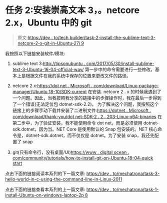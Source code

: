 # 任务 2:安装崇高文本 3，。netcore 2.x，Ubuntu 中的 git

> 原文:[https://dev . to/tech builder/task-2-install-the-sublime-text-3-netcore-2-x-git-in-Ubuntu-27i 9](https://dev.to/techbuilder/task-2-install-the-sublime-text-3-netcore-2-x-git-in-ubuntu-27i9)

我按照以下链接安装软件/模块:

1.  sublime text 3:[http://tipsonubuntu . com/2017/05/30/install-sublime-text-3-Ubuntu-16-04-official-way/](http://tipsonubuntu.com/2017/05/30/install-sublime-text-3-ubuntu-16-04-official-way/)
    第一步中的命令需要进行一些修改，基本上是根据文件在我的系统中保存的位置来更改文件的路径。

2.  netcore 2.x:[https://dot net . Microsoft . com/download/Linux-package-manager/Ubuntu 18-10/SDK-current](https://dotnet.microsoft.com/download/linux-package-manager/ubuntu18-10/sdk-current)
    在安装. netcore 2 . x 的时候我遇到了一个问题。因此，当我按照我分享的链接中的步骤操作时，我在最后一步得到了一个错误(无法定位包 dotnet-sdk-2.2)。
    为了解决这个问题，我按照这个链接上的步骤手动下载并安装了二进制文件:[https://dotnet . Microsoft . com/download/thank-you/dot net-SDK-2 . 2 . 203-Linux-x64-binaries](https://dotnet.microsoft.com/download/thank-you/dotnet-sdk-2.2.203-linux-x64-binaries)
    在第二步中，为了验证安装，我不能使用命令 dot net，而是必须使用 dotnet-sdk.dotnet，因为当。NET Core 是使用默认的 Snap 包安装的。NET 核心命令是，dotnet-sdk.dotnet，而不仅仅是 dotnet。为了安装 snap，我还先配置了 snap

3.  git(只有命令行，没有桌面/UI)[https://www . digital ocean . com/community/tutorials/how-to-install-git-on-Ubuntu-18-04-quick start](https://www.digitalocean.com/community/tutorials/how-to-install-git-on-ubuntu-18-04-quickstart)

点击下面的链接阅读本系列的下一篇文章:
[https://dev . to/mechatrona/task-3-hello-world-in-c-using-the-command-line-in-Linux-2011](https://dev.to/mechatrona/task-3-hello-world-in-c-using-the-command-line-in-linux-2011)

点击下面的链接查看本系列的上一篇文章:
[https://dev . to/mechatrona/task-1-install-Ubuntu-on-windows-laptop-2p 8](https://dev.to/mechatrona/task-1-install-ubuntu-on-windows-laptop-2p8)